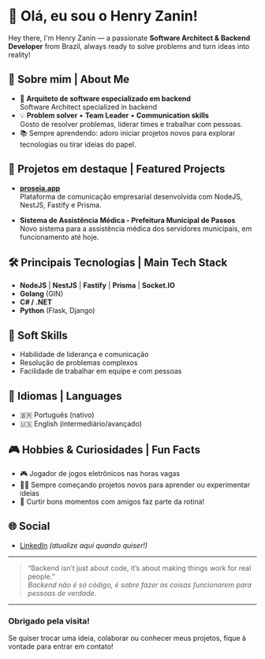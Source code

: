 # 👋 Olá, eu sou o Henry Zanin!

Hey there, I'm Henry Zanin — a passionate **Software Architect & Backend Developer** from Brazil, always ready to solve problems and turn ideas into reality!

## 🚀 Sobre mim | About Me

- 🎯 **Arquiteto de software especializado em backend**  
  Software Architect specialized in backend
- 💡 **Problem solver** • **Team Leader** • **Communication skills**  
  Gosto de resolver problemas, liderar times e trabalhar com pessoas.
- 📚 Sempre aprendendo: adoro iniciar projetos novos para explorar tecnologias ou tirar ideias do papel.

## 💼 Projetos em destaque | Featured Projects

- [**proseia.app**](https://proseia.app)  
  Plataforma de comunicação empresarial desenvolvida com NodeJS, NestJS, Fastify e Prisma.

- **Sistema de Assistência Médica - Prefeitura Municipal de Passos**  
  Novo sistema para a assistência médica dos servidores municipais, em funcionamento até hoje.

## 🛠️ Principais Tecnologias | Main Tech Stack

- **NodeJS** | **NestJS** | **Fastify** | **Prisma** | **Socket.IO**
- **Golang** (GIN)
- **C# / .NET**
- **Python** (Flask, Django)

## 🌟 Soft Skills

- Habilidade de liderança e comunicação
- Resolução de problemas complexos
- Facilidade de trabalhar em equipe e com pessoas

## 💬 Idiomas | Languages

- 🇧🇷 Português (nativo)
- 🇺🇸 English (intermediário/avançado)

## 🎮 Hobbies & Curiosidades | Fun Facts

- 🎮 Jogador de jogos eletrônicos nas horas vagas
- 🧑‍💻 Sempre começando projetos novos para aprender ou experimentar ideias
- 🤝 Curtir bons momentos com amigos faz parte da rotina!

## 🌐 Social

- [LinkedIn](#) *(atualize aqui quando quiser!)*

---

> “Backend isn’t just about code, it’s about making things work for real people.”  
> _Backend não é só código, é sobre fazer as coisas funcionarem para pessoas de verdade._

---

### Obrigado pela visita!
Se quiser trocar uma ideia, colaborar ou conhecer meus projetos, fique à vontade para entrar em contato!
